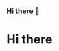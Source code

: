 ### Hi there 👋
<html><head></head><body><h1>
  <div data-iframe-width="150" data-iframe-height="270" data-share-badge-id="12ad48dd-274b-4feb-a5ac-b2f8279a6ebc" data-share-badge-host="https://www.credly.com"></div><script type="text/javascript" async src="//cdn.credly.com/assets/utilities/embed.js"></script>
  Hi there</h1></body></html>

<!--
**sphakamiso-git/sphakamiso-git** is a ✨ _special_ ✨ repository because its `README.md` (this file) appears on your GitHub profile.

Here are some ideas to get you started:

- 🔭 I’m currently working on ...
- 🌱 I’m currently learning ...
- 👯 I’m looking to collaborate on ...
- 🤔 I’m looking for help with ...
- 💬 Ask me about ...
- 📫 How to reach me: ...
- 😄 Pronouns: ...
- ⚡ Fun fact: ...
-->

